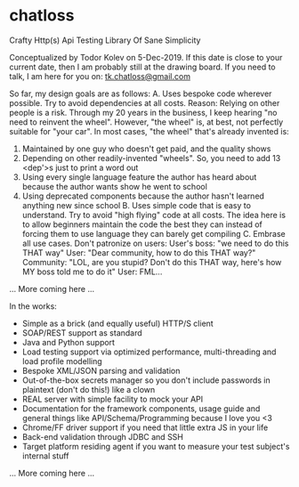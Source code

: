 # chatloss
Crafty Http(s) Api Testing Library Of Sane Simplicity

Conceptualized by Todor Kolev on 5-Dec-2019. 
If this date is close to your current date, then I am probably still at the drawing board.
If you need to talk, I am here for you on: tk.chatloss@gmail.com

So far, my design goals are as follows:
A. Uses bespoke code wherever possible. Try to avoid dependencies at all costs.
   Reason: Relying on other people is a risk. Through my 20 years in the business, I keep hearing "no need to reinvent the wheel".
   However, "the wheel" is, at best, not perfectly suitable for "your car". In most cases, "the wheel" that's already invented is:
   1. Maintained by one guy who doesn't get paid, and the quality shows
   2. Depending on other readily-invented "wheels". So, you need to add 13 <dep'>s just to print a word out
   3. Using every single language feature the author has heard about because the author wants show he went to school
   4. Using deprecated components because the author hasn't learned anything new since school
B. Uses simple code that is easy to understand. Try to avoid "high flying" code at all costs.
   The idea here is to allow beginners maintain the code the best they can instead of forcing them to use language they can barely
   get compiling
C. Embrase all use cases. Don't patronize on users:
   User's boss: "we need to do this THAT way"
   User: "Dear community, how to do this THAT way?"
   Community: "LOL, are you stupid? Don't do this THAT way, here's how MY boss told me to do it"
   User: FML...

... More coming here ...

In the works: 
* Simple as a brick (and equally useful) HTTP/S client
* SOAP/REST support as standard
* Java and Python support
* Load testing support via optimized performance, multi-threading and load profile modelling
* Bespoke XML/JSON parsing and validation
* Out-of-the-box secrets manager so you don't include passwords in plaintext (don't do this!) like a clown
* REAL server with simple facility to mock your API
* Documentation for the framework components, usage guide and general things like API/Schema/Programming because I love you <3
* Chrome/FF driver support if you need that little extra JS in your life
* Back-end validation through JDBC and SSH
* Target platform residing agent if you want to measure your test subject's internal stuff

... More coming here ...


